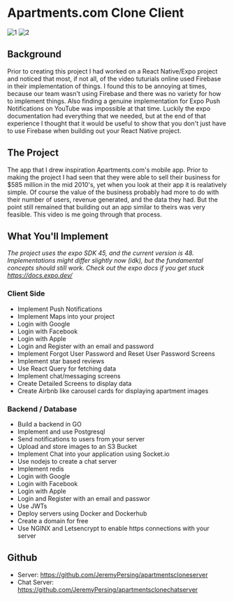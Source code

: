 # Apartments.com Clone Client

![1](https://user-images.githubusercontent.com/34422870/236635019-64145e75-5b91-4652-a2a0-9a1bffd1487e.png)
![2](https://user-images.githubusercontent.com/34422870/236635046-e88256f7-12e1-49bc-8dcf-4cadd5a0db38.png)

## Background
Prior to creating this project I had worked on a React Native/Expo project and noticed that most, if not all, of the video tuturials online used Firebase in their implementation of things. I found this to be annoying at times, because our team wasn't using Firebase and there was no variety for how to implement things. Also finding a genuine implementation for Expo Push Notifications on YouTube was impossible at that time. Luckily the expo documentation had everything that we needed, but at the end of that experience I thought that it would be useful to show that you don't just have to use Firebase when building out your React Native project.

## The Project
The app that I drew inspiration Apartments.com's mobile app. Prior to making the project I had seen that they were able to sell their business for $585 million in the mid 2010's, yet when you look at their app it is realatively simple. Of course the value of the business probably had more to do with their number of users, revenue generated, and the data they had. But the point still remained that building out an app similar to theirs was very feasible. This video is me going through that process.

## What You'll Implement
_The project uses the expo SDK 45, and the current version is 48. Implementations might differ slightly now (idk), but the fundamental concepts should still work. Check out the expo docs if you get stuck https://docs.expo.dev/_

### Client Side
- Implement Push Notifications
- Implement Maps into your project
- Login with Google
- Login with Facebook
- Login with Apple
- Login and Register with an email and password
- Implement Forgot User Password and Reset User Password Screens
- Implement star based reviews
- Use React Query for fetching data
- Implement chat/messaging screens
- Create Detailed Screens to display data
- Create Airbnb like carousel cards for displaying apartment images

### Backend / Database
- Build a backend in GO
- Implement and use Postgresql
- Send notifications to users from your server
- Upload and store images to an S3 Bucket
- Implement Chat into your application using Socket.io
- Use nodejs to create a chat server
- Implement redis
- Login with Google
- Login with Facebook
- Login with Apple
- Login and Register with an email and passwor
- Use JWTs
- Deploy servers using Docker and Dockerhub
- Create a domain for free 
- Use NGINX and Letsencrypt to enable https connections with your server

## Github
- Server: https://github.com/JeremyPersing/apartmentscloneserver
- Chat Server: https://github.com/JeremyPersing/apartmentsclonechatserver
